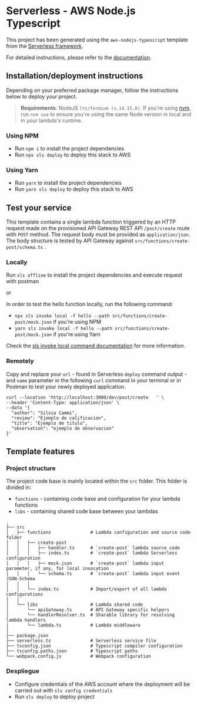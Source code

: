 # Serverless - AWS Node.js Typescript

This project has been generated using the `aws-nodejs-typescript` template from the [Serverless framework](https://www.serverless.com/).

For detailed instructions, please refer to the [documentation](https://www.serverless.com/framework/docs/providers/aws/).

## Installation/deployment instructions

Depending on your preferred package manager, follow the instructions below to deploy your project.

> **Requirements**: NodeJS `lts/fermium (v.14.15.0)`. If you're using [nvm](https://github.com/nvm-sh/nvm), run `nvm use` to ensure you're using the same Node version in local and in your lambda's runtime.

### Using NPM

- Run `npm i` to install the project dependencies
- Run `npx sls deploy` to deploy this stack to AWS

### Using Yarn

- Run `yarn` to install the project dependencies
- Run `yarn sls deploy` to deploy this stack to AWS

## Test your service

This template contains a single lambda function triggered by an HTTP request made on the provisioned API Gateway REST API `/post/create` route with `POST` method. The request body must be provided as `application/json`. The body structure is tested by API Gateway against `src/functions/create-post/schema.ts` .


### Locally
Run `sls offline` to install the project dependencies and execute request with postman

or

In order to test the hello function locally, run the following command:

- `npx sls invoke local -f hello --path src/functions/create-post/mock.json` if you're using NPM
- `yarn sls invoke local -f hello --path src/functions/create-post/mock.json` if you're using Yarn

Check the [sls invoke local command documentation](https://www.serverless.com/framework/docs/providers/aws/cli-reference/invoke-local/) for more information.

### Remotely

Copy and replace your `url` - found in Serverless `deploy` command output - and `name` parameter in the following `curl` command in your terminal or in Postman to test your newly deployed application.

```
curl --location 'http://localhost:3000/dev/post/create   ' \
--header 'Content-Type: application/json' \
--data '{
  "author": "Silvia Cammi",
  "review": "Ejemplo de calificacion",
  "title": "Ejemplo de titulo",
  "observation": "ejemplo de observacion"
}'
```

## Template features

### Project structure

The project code base is mainly located within the `src` folder. This folder is divided in:

- `functions` - containing code base and configuration for your lambda functions
- `libs` - containing shared code base between your lambdas

```
.
├── src
│   ├── functions               # Lambda configuration and source code folder
│   │   ├── create-post
│   │   │   ├── handler.ts      # `create-post` lambda source code
│   │   │   ├── index.ts        # `create-post` lambda Serverless configuration
│   │   │   ├── mock.json       # `create-post` lambda input parameter, if any, for local invocation
│   │   │   └── schema.ts       # `create-post` lambda input event JSON-Schema
│   │   │
│   │   └── index.ts            # Import/export of all lambda configurations
│   │
│   └── libs                    # Lambda shared code
│       └── apiGateway.ts       # API Gateway specific helpers
│       └── handlerResolver.ts  # Sharable library for resolving lambda handlers
│       └── lambda.ts           # Lambda middleware
│
├── package.json
├── serverless.ts               # Serverless service file
├── tsconfig.json               # Typescript compiler configuration
├── tsconfig.paths.json         # Typescript paths
└── webpack.config.js           # Webpack configuration
```

### Despliegue
- Configure credentials of the AWS account where the deployment will be carried out with `sls config credentials`
- Run `sls deploy` to deploy project 


